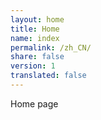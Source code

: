 ```yaml
---
layout: home
title: Home
name: index
permalink: /zh_CN/
share: false
version: 1
translated: false
---
```


Home page
